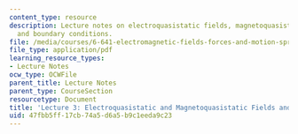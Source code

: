 ```yaml
---
content_type: resource
description: Lecture notes on electroquasistatic fields, magnetoquasistatic fields,
  and boundary conditions.
file: /media/courses/6-641-electromagnetic-fields-forces-and-motion-spring-2005/47fbb5ff17cb74a5d6a5b9c1eeda9c23_lecture3.pdf
file_type: application/pdf
learning_resource_types:
- Lecture Notes
ocw_type: OCWFile
parent_title: Lecture Notes
parent_type: CourseSection
resourcetype: Document
title: 'Lecture 3: Electroquasistatic and Magnetoquasistatic Fields and Boundary Conditions'
uid: 47fbb5ff-17cb-74a5-d6a5-b9c1eeda9c23
---
```

